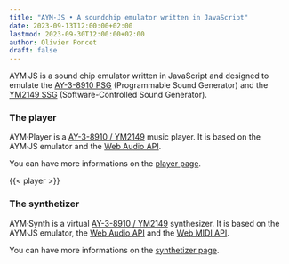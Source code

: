```yaml
---
title: "AYM·JS • A soundchip emulator written in JavaScript"
date: 2023-09-13T12:00:00+02:00
lastmod: 2023-09-30T12:00:00+02:00
author: Olivier Poncet
draft: false
---
```

AYM·JS is a sound chip emulator written in JavaScript and designed to emulate the [AY-3-8910 PSG](/about/#the-ay-3-8910) (Programmable Sound Generator) and the [YM2149 SSG](/about/#the-ym2149) (Software-Controlled Sound Generator).

### The player

AYM·Player is a [AY-3-8910 / YM2149](/about/) music player. It is based on the AYM·JS emulator and the [Web Audio API](https://developer.mozilla.org/fr/docs/Web/API/Web_Audio_API).

You can have more informations on the [player page](/player/).

{{< player >}}

### The synthetizer

AYM·Synth is a virtual [AY-3-8910 / YM2149](/about/) synthesizer. It is based on the AYM·JS emulator, the [Web Audio API](https://developer.mozilla.org/fr/docs/Web/API/Web_Audio_API) and the [Web MIDI API](https://developer.mozilla.org/en-US/docs/Web/API/Web_MIDI_API).

You can have more informations on the [synthetizer page](/synth/).

